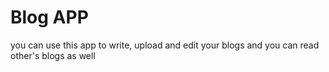 # Blog APP
you can use this app to write, upload and edit your blogs and you can read other's blogs as well
